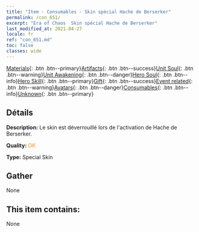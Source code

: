 ```yaml
---
title: "Item - Consumables - Skin spécial Hache de Berserker"
permalink: /con_651/
excerpt: "Era of Chaos  Skin spécial Hache de Berserker"
last_modified_at: 2021-04-27
locale: fr
ref: "con_651.md"
toc: false
classes: wide
---
```

 [Materials](/ItemsFR/){: .btn .btn--primary}[Artifacts](/ItemsFR/Artifacts/){: .btn .btn--success}[Unit Soul](/ItemsFR/UnitSoul/){: .btn .btn--warning}[Unit Awakening](/ItemsFR/UnitAwakening/){: .btn .btn--danger}[Hero Soul](/ItemsFR/HeroSoul/){: .btn .btn--info}[Hero Skill](/ItemsFR/HeroSkill/){: .btn .btn--primary}[Gift](/ItemsFR/Gift/){: .btn .btn--success}[Event related](/ItemsFR/Events/){: .btn .btn--warning}[Avatars](/ItemsFR/Avatars/){: .btn .btn--danger}[Consumables](/ItemsFR/Consumables/){: .btn .btn--info}[Unknown](/ItemsFR/Unknown/){: .btn .btn--primary}

## Détails
 **Description:** Le skin est déverrouillé lors de l'activation de Hache de Berserker.

 **Quality:** <span style="color: #FF8C00">OK</span>

 **Type:** Special Skin

## Gather

  None

## This item contains:

  None

